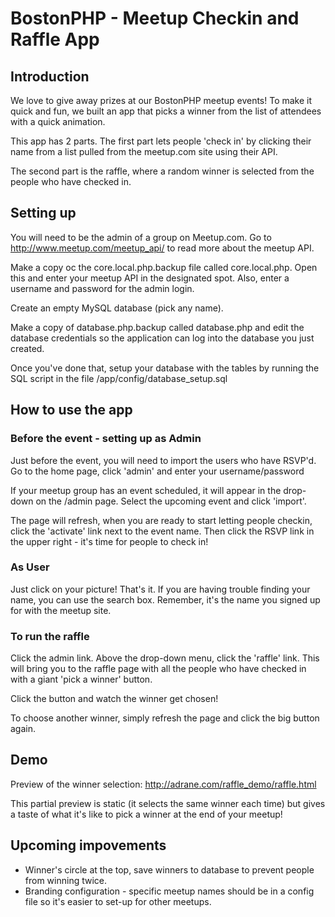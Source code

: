 # BostonPHP - Meetup Checkin and Raffle App

## Introduction
We love to give away prizes at our BostonPHP meetup events! To make it quick and fun, we built an app that picks a winner from the list of attendees with a quick animation. 

This app has 2 parts. The first part lets people 'check in' by clicking their name from a list pulled from the meetup.com site using their API.

The second part is the raffle, where a random winner is selected from the people who have checked in.

## Setting up
You will need to be the admin of a group on Meetup.com. Go to http://www.meetup.com/meetup_api/ to read more about the meetup API.

Make a copy oc the core.local.php.backup file called core.local.php. Open this and enter your meetup API in the designated spot. Also, enter a username and password for the admin login.

Create an empty MySQL database (pick any name). 

Make a copy of database.php.backup called database.php and edit the database credentials so the application can log into the database you just created.

Once you've done that, setup your database with the tables by running the SQL script in the file /app/config/database_setup.sql


## How to use the app

### Before the event - setting up as Admin
Just before the event, you will need to import the users who have RSVP'd. Go to the home page, click 'admin' and enter your username/password

If your meetup group has an event scheduled, it will appear in the drop-down on the /admin page. Select the upcoming event and click 'import'.

The page will refresh, when you are ready to start letting people checkin, click the 'activate' link next to the event name. Then click the RSVP link in the upper right - it's time for people to check in!

### As User
Just click on your picture! That's it. If you are having trouble finding your name, you can use the search box. Remember, it's the name you signed up for with the meetup site.

### To run the raffle
Click the admin link. Above the drop-down menu, click the 'raffle' link. This will bring you to the raffle page with all the people who have checked in with a giant 'pick a winner' button. 

Click the button and watch the winner get chosen!

To choose another winner, simply refresh the page and click the big button again.

## Demo
Preview of the winner selection: http://adrane.com/raffle_demo/raffle.html

This partial preview is static (it selects the same winner each time) but gives a taste of what it's like to pick a winner at the end of your meetup!

## Upcoming impovements
- Winner's circle at the top, save winners to database to prevent people from winning twice.
- Branding configuration - specific meetup names should be in a config file so it's easier to set-up for other meetups.
